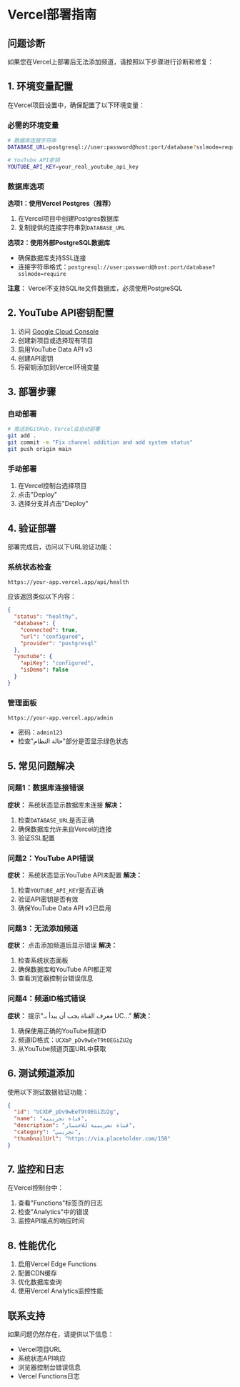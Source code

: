 # Vercel部署指南

## 问题诊断

如果您在Vercel上部署后无法添加频道，请按照以下步骤进行诊断和修复：

## 1. 环境变量配置

在Vercel项目设置中，确保配置了以下环境变量：

### 必需的环境变量

```bash
# 数据库连接字符串
DATABASE_URL=postgresql://user:password@host:port/database?sslmode=require

# YouTube API密钥
YOUTUBE_API_KEY=your_real_youtube_api_key
```

### 数据库选项

**选项1：使用Vercel Postgres（推荐）**
1. 在Vercel项目中创建Postgres数据库
2. 复制提供的连接字符串到`DATABASE_URL`

**选项2：使用外部PostgreSQL数据库**
- 确保数据库支持SSL连接
- 连接字符串格式：`postgresql://user:password@host:port/database?sslmode=require`

**注意：** Vercel不支持SQLite文件数据库，必须使用PostgreSQL

## 2. YouTube API密钥配置

1. 访问 [Google Cloud Console](https://console.cloud.google.com/)
2. 创建新项目或选择现有项目
3. 启用YouTube Data API v3
4. 创建API密钥
5. 将密钥添加到Vercel环境变量

## 3. 部署步骤

### 自动部署
```bash
# 推送到GitHub，Vercel会自动部署
git add .
git commit -m "Fix channel addition and add system status"
git push origin main
```

### 手动部署
1. 在Vercel控制台选择项目
2. 点击"Deploy"
3. 选择分支并点击"Deploy"

## 4. 验证部署

部署完成后，访问以下URL验证功能：

### 系统状态检查
```
https://your-app.vercel.app/api/health
```

应该返回类似以下内容：
```json
{
  "status": "healthy",
  "database": {
    "connected": true,
    "url": "configured",
    "provider": "postgresql"
  },
  "youtube": {
    "apiKey": "configured",
    "isDemo": false
  }
}
```

### 管理面板
```
https://your-app.vercel.app/admin
```
- 密码：`admin123`
- 检查"حالة النظام"部分是否显示绿色状态

## 5. 常见问题解决

### 问题1：数据库连接错误
**症状：** 系统状态显示数据库未连接
**解决：**
1. 检查`DATABASE_URL`是否正确
2. 确保数据库允许来自Vercel的连接
3. 验证SSL配置

### 问题2：YouTube API错误
**症状：** 系统状态显示YouTube API未配置
**解决：**
1. 检查`YOUTUBE_API_KEY`是否正确
2. 验证API密钥是否有效
3. 确保YouTube Data API v3已启用

### 问题3：无法添加频道
**症状：** 点击添加频道后显示错误
**解决：**
1. 检查系统状态面板
2. 确保数据库和YouTube API都正常
3. 查看浏览器控制台错误信息

### 问题4：频道ID格式错误
**症状：** 提示"معرف القناة يجب أن يبدأ بـ UC..."
**解决：**
1. 确保使用正确的YouTube频道ID
2. 频道ID格式：`UCXbP_pDv9wEeT9tOEGiZU2g`
3. 从YouTube频道页面URL中获取

## 6. 测试频道添加

使用以下测试数据验证功能：

```json
{
  "id": "UCXbP_pDv9wEeT9tOEGiZU2g",
  "name": "قناة تجريبية",
  "description": "قناة تجريبية للاختبار",
  "category": "تجريبي",
  "thumbnailUrl": "https://via.placeholder.com/150"
}
```

## 7. 监控和日志

在Vercel控制台中：
1. 查看"Functions"标签页的日志
2. 检查"Analytics"中的错误
3. 监控API端点的响应时间

## 8. 性能优化

1. 启用Vercel Edge Functions
2. 配置CDN缓存
3. 优化数据库查询
4. 使用Vercel Analytics监控性能

## 联系支持

如果问题仍然存在，请提供以下信息：
- Vercel项目URL
- 系统状态API响应
- 浏览器控制台错误信息
- Vercel Functions日志